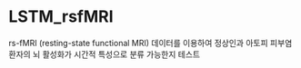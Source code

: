 # LSTM_rsfMRI
rs-fMRI (resting-state functional MRI) 데이터를 이용하여 정상인과 아토피 피부염 환자의 뇌 활성화가 시간적 특성으로 분류 가능한지 테스트
